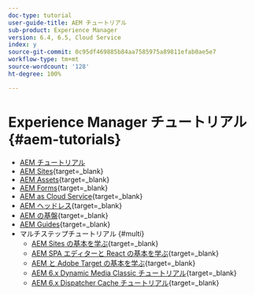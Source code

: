 ```yaml
---
doc-type: tutorial
user-guide-title: AEM チュートリアル
sub-product: Experience Manager
version: 6.4, 6.5, Cloud Service
index: y
source-git-commit: 0c95df469885b84aa7585975a89811efab0ae5e7
workflow-type: tm+mt
source-wordcount: '128'
ht-degree: 100%

---
```



# Experience Manager チュートリアル {#aem-tutorials}

+ [AEM チュートリアル](overview.md)
+ [AEM Sites](https://experienceleague.adobe.com/docs/experience-manager-learn/sites/overview.html?lang=ja){target=_blank}
+ [AEM Assets](https://experienceleague.adobe.com/docs/experience-manager-learn/assets/overview.html?lang=ja){target=_blank}
+ [AEM Forms](https://experienceleague.adobe.com/docs/experience-manager-learn/forms/overview.html?lang=ja){target=_blank}
+ [AEM as Cloud Service](https://experienceleague.adobe.com/docs/experience-manager-learn/cloud-service/overview.html?lang=ja){target=_blank}
+ [AEM ヘッドレス](https://experienceleague.adobe.com/docs/experience-manager-learn/getting-started-with-aem-headless/overview.html?lang=ja){target=_blank}
+ [AEM の基盤](https://experienceleague.adobe.com/docs/experience-manager-learn/cloud-service/overview.html?lang=ja){target=_blank}
+ [AEM Guides](https://experienceleague.adobe.com/docs/experience-manager-guides-learn/tutorials/overview.html?lang=ja){target=_blank}
+ マルチステップチュートリアル {#multi}
   + [AEM Sites の基本を学ぶ](https://experienceleague.adobe.com/docs/experience-manager-learn/getting-started-wknd-tutorial-develop/overview.html?lang=ja){target=_blank}
   + [AEM SPA エディターと React の基本を学ぶ](https://experienceleague.adobe.com/docs/experience-manager-learn/spa-react-tutorial/overview.html?lang=ja){target=_blank}
   + [AEM と Adobe Target の基本を学ぶ](https://experienceleague.adobe.com/docs/experience-manager-learn/aem-target-tutorial/overview.html?lang=ja){target=_blank}
   + [AEM 6.x Dynamic Media Classic チュートリアル](https://experienceleague.adobe.com/docs/experience-manager-learn/dynamic-media-classic-tutorial/overview.html?lang=ja){target=_blank}
   + [AEM 6.x Dispatcher Cache チュートリアル](https://experienceleague.adobe.com/docs/experience-manager-learn/dispatcher-tutorial/overview.html?lang=ja){target=_blank}
